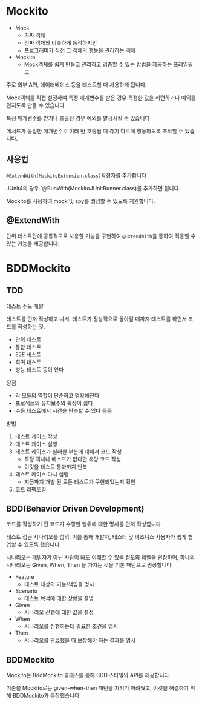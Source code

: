# Mockito
* Mock
    * 가짜 객체
    * 진짜 객체와 비슷하게 동작하지만 
    * 프로그래머가 직접 그 객체의 행동을 관리하는 객체
* Mockito
    * Mock객체를 쉽게 만들고 관리하고 검증할 수 있는 방법을 제공하는 프레임워크

주로 외부 API, 데이터베이스 등을 테스트할 때 사용하게 됩니다.

Mock객체를 직접 설정하여 특정 매개변수를 받은 경우 특정한 값을 리턴하거나 예외를 던지도록 만들 수 있습니다.

특정 매개변수를 받거나 호출된 경우 예외를 발생시킬 수 있습니다

메서드가 동일한 매개변수로 여러 번 호출될 때 각기 다르게 행동하도록 조작할 수 있습니다.

## 사용법
`@ExtendWith(MockitoExtension.class)`확장자를 추가합니다

JUnit4의 경우 `@RunWith(MockitoJUnitRunner.class)를 추가하면 됩니다.

Mockito를 사용하여 mock 및 spy를 생성할 수 있도록 지원합니다.

## @ExtendWith
단위 테스트간에 공통적으로 사용할 기능을 구현하여 `@ExtendWith`을 통하여 적용할 수 있는 기능을 제공합니다. 

# BDDMockito
## TDD
테스트 주도 개발

테스트를 먼저 작성하고 나서, 테스트가 정상적으로 돌아갈 때까지 테스트를 하면서 코드를 작성하는 것.

* 단위 테스트
* 통합 테스트
* E2E 테스트
* 회귀 테스트
* 성능 테스트 등이 있다

장점
* 각 모듈의 역할이 단순하고 명확해진다
* 프로젝트의 유지보수와 확장이 쉽다
* 수동 테스트에서 시간을 단축할 수 있다 
등등

방법
1. 테스트 케이스 작성
2. 테스트 케이스 실행
3. 테스트 케이스가 실패한 부분에 대해서 코드 작성
    * 특정 객체나 메소드가 없다면 해당 코드 작성
    * 이것을 테스트 통과까지 반복
4. 테스트 케이스 다시 실행
    * 지금까지 개발 된 모든 테스트가 구현되었는지 확인
5. 코드 리펙토링

## BDD(Behavior Driven Development)
코드를 작성하기 전 코드가 수행할 행위에 대한 명세를 먼저 작성합니다

테스트 접근 시나리오를 정의, 이를 통해 개발자, 테스터 및 비즈니스 사용자가 쉽게 협업할 수 있도록 했습니다

시나리오는 개발자가 아닌 사람이 봐도 이해할 수 있을 정도의 레벨을 권장하며, 하나의 시나리오는 Given, When, Then 을 가지는 것을 기본 패턴으로 권장합니다

* Feature
    * 테스트 대상의 기능/책임을 명시
* Scenario
    * 테스트 목적에 대한 상황을 설명
* Given
    * 시나리오 진행에 대한 값을 설정
* When
    * 시나리오를 진행하는데 필요한 조건을 명시
* Then
    * 시나리오를 완료했을 때 보장해야 하는 결과를 명시

##  BDDMockito
Mockito는 BddMockito 클래스를 통해 BDD 스타일의 API를 제공합니다.

기존을 Mockito로는 given-when-then 패턴을 지키기 어려웠고, 이것을 해결하기 위해 BDDMockito가 등장했습니다.

